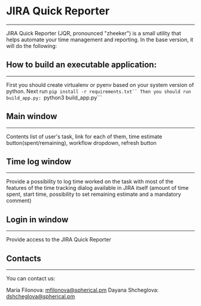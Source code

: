 # JIRA Quick Reporter



-------------
JIRA Quick Reporter (JQR, pronounced "zheeker") is a small utility that helps automate your time management and reporting. In the base version, it will do the following:

## How to build an executable application:
------------
First you should create virtualenv or pyenv based on your system version of python.
Next run ```pip install -r requirements.txt``
Then you should run build_app.py: ```python3 build_app.py```


## Main window
-------------
Contents list of user's task, link for each of them, time estimate button(spent/remaining), workflow dropdown, refresh button

## Time log window
-------------
Provide a possibility to log time worked on the task with most of the features of the time tracking dialog available in JIRA itself (amount of time spent, start time, possibility to set remaining estimate and a mandatory comment)

## Login in window
-------------
Provide access to the JIRA Quick Reporter

## Contacts
-------------
You can contact us:

Maria Filonova: <mfilonova@spherical.pm>
Dayana Shcheglova: <dshcheglova@spherical.pm>
